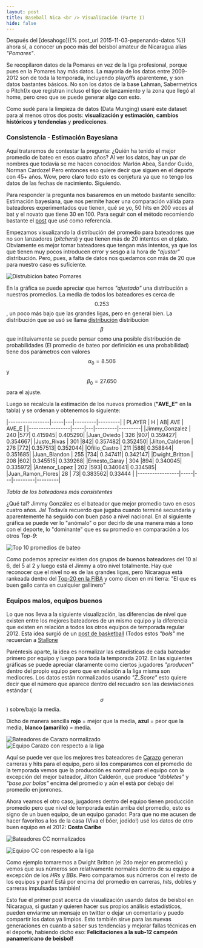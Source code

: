 ```yaml
---
layout: post
title: Baseball Nica <br /> Visualización (Parte I)
hide: false
---
```


Después del [desahogo]({% post_url 2015-11-03-pepenando-datos %}) ahora sí, a conocer un poco más del beisbol amateur de Nicaragua alias _"Pomares"_.

Se recopilaron datos de la Pomares en vez de la liga profesional, porque pues en la Pomares hay más datos. La mayoría de los datos entre 2009-2012 son de toda la temporada, incluyendo playoffs aparenteme, y son datos bastantes básicos. No son los datos de la base Lahman, Sabermetrics o Pitchf/x que registran incluso el tipo de lanzamiento y la zona que llegó al home, pero creo que se puede generar algo con esto.

Como sudé para la limpieza de datos (Data Munging) usaré este dataset para al menos otros dos posts: **visualización y estimación**, **cambios históricos y tendencias** y **predicciones**.

### Consistencia - Estimación Bayesiana

Aquí trataremos de contestar la pregunta: ¿Quién ha tenido el mejor promedio de bateo en esos cuatro años? Al ver los datos, hay un par de nombres que todavía se me hacen conocidos: Marlón Abea, Sandor Guido, Norman Cardoze! Pero entonces eso quiere decir que siguen en el deporte con 45+ años. Wow, pero claro todo esto es conjetura ya que no tengo los datos de las fechas de nacimiento. Siguiendo.

Para responder la pregunta nos basaremos en un método bastante sencillo: Estimación bayesiana, que nos permite hacer una comparación válida para bateadores experimentados que tienen, qué se yo, 50 hits en 200 veces al bat y el novato que tiene 30 en 100. Para seguir con el método recomiendo bastante el [post](http://varianceexplained.org/r/empirical_bayes_baseball/) que usé como referencia.

Empezamos visualizando la distribución del promedio para bateadores que no son lanzadores (_pitchers_) y que tienen más de  20 intentos en el plato. Obviamente es mejor tomar bateadores que tengan más intentos, ya que los que tienen muy pocos introducen error y sesgo a la hora de _"ajustar"_ distribución. Pero, pues, a falta de datos nos quedamos con más de 20 que para nuestro caso es suficiente.

![Distrubicion bateo Pomares](/img/beis/ave_distro.png )

En la gráfica se puede apreciar que hemos _"ajustado"_ una distribución a nuestros promedios. La media de todos los bateadores es cerca de $$0.253$$, un poco más bajo que las grandes ligas, pero en general bien. La distribución que se usó se llama [distribución](http://en.wikipedia.org/wiki/beta_distribution) distribución $$\beta$$ que intituivamente se puede pensar como una posible distribución de probabilidades (El promedio de bateo por definición es una probabilidad) tiene dos parámetros con valores $$\alpha_0 = 8.506 $$ y $$\beta_0 = 27.650$$ para el ajuste.

Luego se recalcula la estimación de los nuevos promedios (**"AVE_E"** en la tabla) y se ordenan y obtenemos lo siguiente:

|-----------------|-----|---|---------|---------|
| PLAYER          | H   | AB|    AVE  |   AVE_E |
|-----------------|-----|---|---------|---------|
|Jimmy_Gonzalez   | 240 |577| 0.415945| 0.405290|
|Juan_Oviedo      | 326 |907| 0.359427| 0.354667|
|Justo_Rivas      | 301 |842| 0.357482| 0.352450|
|Jilton_Calderon  | 276 |772| 0.357513| 0.352044|
|Ofilio_Castro    | 211 |588| 0.358844| 0.351685|
|Juan_Blandon     | 255 |734| 0.347411| 0.342147|
|Dwight_Britton   | 208 |602| 0.345515| 0.339268|
|Ernesto_Garay    | 304 |894| 0.340045| 0.335972|
|Antenor_Lopez    | 202 |593| 0.340641| 0.334585|
|Juan_Ramon_Flores|  28 | 73| 0.383562| 0.33444 |
|-----------------|-----|---|---------|---------|

_Tabla de los bateadores más consistentes_

¿Qué tal? Jimmy González es el bateador que mejor promedio tuvo en esos cuatro años. Ja! Todavía recuerdo que jugaba cuando terminé secundaria y aparentemente ha seguido con buen paso a nivel nacional. En al siguiente gráfica se puede ver lo "anómalo" o por decirlo de una manera más a tono con el deporte, lo "dominante" que es su promedio en comparación a los otros _Top-9_:

![Top 10 promedios de bateo](/img/beis/top_10_batters.png )

Como podemos apreciar existen dos grupos de buenos bateadores del 10 al 6, del 5 al 2 y luego está el Jimmy a otro nivel totalmente. Hay que reconocer que el nivel no es de las grandes ligas, pero Nicaragua está rankeada dentro del [Top-20 en la FIBA](http://wbsc.org/en/baseball/rankings) y como dicen en mi tierra: "El que es buen gallo canta en cualquier gallinero"

### Equipos malos, equipos buenos

Lo que nos lleva a la siguiente visualización, las diferencias de nivel que existen entre los mejores bateadores de un mismo equipo y la diferencia que existen en relación a todos los otros equipos de temporada regular 2012. Esta idea surgió de un [post de basketball](http://www.http://hinnefe2.github.io/python/hoops/2015/08/12/ivy-heatmaps.html) (Todos estos _"bols"_ me recuerdan a [Stallone](https://www.youtube.com/watch?v=NjLZRIJse_c&list=PLl9Gh-swYCxv9rT1rylsQ_27jDL3zYGoa&index=1)

Paréntesis aparte, la idea es normalizar las estadísticas de cada bateador primero por equipo y luego para toda la temporada 2012. En las siguientes gráficas se puede apreciar claramente como ciertos jugadores _"producen"_ dentro del propio equipo pero que en relación a la liga misma son mediocres. Los datos están normalizados usando _"Z_Score"_ esto quiere decir que el número que aparece dentro del recuadro son las desviaciones estándar ($$\sigma$$) sobre/bajo la media.

Dicho de manera sencilla **rojo** = mejor que la media, **azul** = peor que la media, **blanco (amarillo)** = media.

![Bateadores de Carazo normalizado](/img/beis/CARAZO_batters_2012_perTeam.png)
![Equipo Carazo con respecto a la liga](/img/beis/CARAZO_batters_2012_overall.png)

Aquí se puede ver que los mejores tres bateadores de [Carazo](https://es.wikipedia.org/wiki/Departamento_de_Carazo) generan carreras y hits para el equipo, pero si los comparamos con el promedio de la temporada vemos que la producción es normal para el equipo con la excepción del mejor bateador, Jilton Calderón, que produce _"dobletes"_ y _"base por bolas"_ encima del promedio y aún el está por debajo del promedio en jonrones.

Ahora veamos el otro caso, jugadores dentro del equipo tienen producción promedio pero que nivel de temporada están arriba del promedio, esto es signo de un buen equipo, de un equipo ganador. Para que no me acusen de hacer favoritos a los de la casa (Viva el bóer, jodido!) usé los datos de otro buen equipo en el 2012: **Costa Caribe**

![Bateadores CC normalizados](\img\beis\CARIBE_batters_2012_perTeam.png)

![Equipo CC con respecto a la liga](\img\beis\CARIBE_batters_2012_overall.png)

Como ejemplo tomaremos a Dwight Britton (el 2do mejor en promedio) y vemos que sus números son relativamente normales dentro de su equipo a excepción de los _HRs_ y _BBs_. Pero comparamos sus números con el resto de los equipos y pam! Está por encima del promedio en carreras, _hits_, dobles y carreras impulsadas también!

Esto fue el primer post acerca de visualización usando datos de beisbol en Nicaragua, si gustan y quieren hacer sus propios análisis estadísticos, pueden enviarme un mensaje en twitter o dejar un comentario y puedo compartir los datos ya limpios. Esto también sirve para las nuevas generaciones en cuanto a saber sus tendencias y mejorar fallas técnicas en el deporte, habiendo dicho eso: **Felicitaciones a la sub-12 campeón panamericano de beisbol!**
